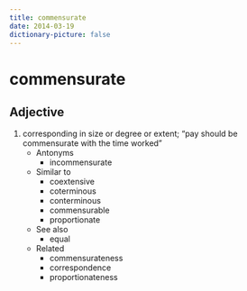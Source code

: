 ```yaml
---
title: commensurate
date: 2014-03-19
dictionary-picture: false
---
```


# commensurate


## Adjective

1. corresponding in size or degree or extent; “pay should be commensurate with the time worked”
	- Antonyms
		- incommensurate
	- Similar to
		- coextensive
		- coterminous
		- conterminous
		- commensurable
		- proportionate
	- See also
		- equal
	- Related
		- commensurateness
		- correspondence
		- proportionateness
